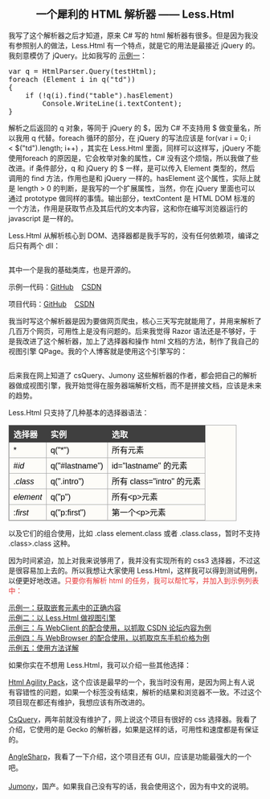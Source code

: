 <h2 align="center">
    一个犀利的 HTML 解析器&nbsp;—— Less.Html
</h2>
<p align="left">
    我写了这个解析器之后才知道，原来 C# 写的 html 解析器有很多。但是因为我没有参照别人的做法，Less.Html 有一个特点，就是它的用法是最接近 jQuery 的。我刻意模仿了 jQuery。比如我写的&nbsp;<a href="http://bibaoke.com/post/75" target="_blank">示例一</a>：
</p>
<pre class="brush:csharp">var q = HtmlParser.Query(testHtml);
foreach (Element i in q("td"))
{
    if (!q(i).find("table").hasElement)
        Console.WriteLine(i.textContent);
}
</pre>
<p align="left">
    解析之后返回的 q 对象，等同于 jQuery 的 $，因为 C# 不支持用 $ 做变量名，所以我用 q 代替。foreach 循环的部分，在 jQuery 的写法应该是 for(var i = 0; i &lt;&nbsp;$("td").length; i++) ，其实在 Less.Html 里面，同样可以这样写，jQuery 不能使用foreach 的原因是，它会枚举对象的属性，C# 没有这个烦恼，所以我做了些改进。if 条件部分，q 和 jQuery 的 $ 一样，是可以传入 Element 类型的，然后调用的 find 方法，作用也是和 jQuery 一样的。hasElement 这个属性，实际上就是 length &gt; 0 的判断，是我写的一个扩展属性，当然，你在 jQuery 里面也可以通过 prototype 做同样的事情。输出部分，textContent 是 HTML DOM 标准的一个方法，作用是获取节点及其后代的文本内容，这和你在编写浏览器运行的 javascript 是一样的。
</p>
<p align="left">
    Less.Html 从解析核心到 DOM、选择器都是我手写的，没有任何依赖项，编译之后只有两个 dll：
</p>
<p align="left">
    <img src="http://bibaoke.com/img/o5lKTxHObUiq-4pLMxnD9Q?auth=post" alt="" />
</p>
<p align="left">
    其中一个是我的基础类库，也是开源的。
</p>
<p align="left">
    示例一代码：<a href="https://github.com/bibaoke/Less.Html/blob/master/Test/Test1.cs" target="_blank">GitHub</a>&nbsp; &nbsp;&nbsp;<a href="https://code.csdn.net/closurer/less-html/tree/master/Test/Test1.cs" target="_blank">CSDN</a>
</p>
<p align="left">
    项目代码：<a href="https://github.com/bibaoke/Less.Html" target="_blank">GitHub</a>&nbsp; &nbsp;&nbsp;<a href="https://code.csdn.net/closurer/less-html/tree/master" target="_blank">CSDN</a>
</p>
<p align="left">
    我当时写这个解析器是因为要做网页爬虫，核心三天写完就能用了，并用来解析了几百万个网页，可用性上是没有问题的。后来我觉得 Razor 语法还是不够好，于是我改进了这个解析器，加上了选择器和操作 html 文档的方法，制作了我自己的视图引擎 QPage。我的个人博客就是使用这个引擎写的：
</p>
<p align="left">
    <img alt="" src="http://bibaoke.com/img/fXRNW1C8B06PSAO73f0Sig?auth=post" />
</p>
<p align="left">
    后来我在网上知道了 csQuery、Jumony 这些解析器的作者，都会把自己的解析器做成视图引擎，我开始觉得在服务器端解析文档，而不是拼接文档，应该是未来的趋势。
</p>
<p align="left">
    Less.Html 只支持了几种基本的选择器语法：
</p>
<p align="left">
    <table style="margin:15px 0px 0px;padding:0px;border:1px solid #AAAAAA;border-collapse:collapse;width:90%;color:#000000;font-family:PingFangSC-Regular, Verdana, Arial, 微软雅黑, 宋体;font-size:16px;font-style:normal;font-weight:normal;text-align:left;background-color:#FDFCF8;" cellpadding="5">
        <tbody>
            <tr>
                <th style="border:1px solid #3F3F3F;vertical-align:baseline;background-color:#3F3F3F;text-align:left;color:#FFFFFF;">
                    选择器
                </th>
                <th style="border:1px solid #3F3F3F;vertical-align:baseline;background-color:#3F3F3F;text-align:left;color:#FFFFFF;">
                    实例
                </th>
                <th style="border:1px solid #3F3F3F;vertical-align:baseline;background-color:#3F3F3F;text-align:left;color:#FFFFFF;">
                    选取
                </th>
            </tr>
            <tr>
                <td style="border:1px solid #AAAAAA;vertical-align:text-top;">
                    *
                </td>
                <td style="border:1px solid #AAAAAA;vertical-align:text-top;">
                    q("*")
                </td>
                <td style="border:1px solid #AAAAAA;vertical-align:text-top;">
                    所有元素
                </td>
            </tr>
            <tr>
                <td style="border:1px solid #AAAAAA;vertical-align:text-top;">
                    #<i>id</i>
                </td>
                <td style="border:1px solid #AAAAAA;vertical-align:text-top;">
                    q("#lastname")
                </td>
                <td style="border:1px solid #AAAAAA;vertical-align:text-top;">
                    id="lastname" 的元素
                </td>
            </tr>
            <tr>
                <td style="border:1px solid #AAAAAA;vertical-align:text-top;">
                    .<i>class</i>
                </td>
                <td style="border:1px solid #AAAAAA;vertical-align:text-top;">
                    q(".intro")
                </td>
                <td style="border:1px solid #AAAAAA;vertical-align:text-top;">
                    所有 class="intro" 的元素
                </td>
            </tr>
            <tr>
                <td style="border:1px solid #AAAAAA;vertical-align:text-top;">
                    <i>element</i>
                </td>
                <td style="border:1px solid #AAAAAA;vertical-align:text-top;">
                    q("p")
                </td>
                <td style="border:1px solid #AAAAAA;vertical-align:text-top;">
                    所有&lt;p&gt;元素
                </td>
            </tr>
            <tr>
                <td style="border:1px solid #AAAAAA;vertical-align:text-top;">
                    :<i>first</i>
                </td>
                <td style="border:1px solid #AAAAAA;vertical-align:text-top;">
                    q("p:first")
                </td>
                <td style="border:1px solid #AAAAAA;vertical-align:text-top;">
                    第一个&lt;p&gt;元素
                </td>
            </tr>
        </tbody>
    </table>
</p>
<p align="left">
    以及它们的组合使用，比如 .class element.class 或者 .class.class，暂时不支持 .class&gt;.class 这种。
</p>
<p align="left">
    因为时间紧迫，加上对我来说够用了，我并没有实现所有的 css3 选择器，不过这是很容易加上去的。<span>所以我想让大家使用 Less.Html，这样我可以得到测试用例，以便更好地改进。<span style="color:#E53333;">只要你有解析 html 的任务，</span></span><span style="color:#E53333;">我可以帮忙写</span><span style="color:#E53333;">，并加入到示例列表中：</span>
</p>
<p align="left">
    <a href="http://bibaoke.com/post/75" target="_blank">示例一：获取嵌套元素中的正确内容</a> <br />
    <a href="http://bibaoke.com/post/76" target="_blank">示例二：以 Less.Html&nbsp;做视图引擎 </a><br />
    <a href="http://bibaoke.com/post/77" target="_blank">示例三：与 WebClient 的配合使用，以抓取 CSDN 论坛内容为例</a><br />
    <a href="http://bibaoke.com/post/78" target="_blank">示例四：与 WebBrowser 的配合使用，以抓取京东手机价格为例</a><br />
    <a href="http://bibaoke.com/post/79" target="_blank">示例五：使用方法详解</a>
</p>
<p align="left">
    如果你实在不想用&nbsp;Less.Html，我可以介绍一些其他选择：
</p>
<p align="left">
    <a href="https://github.com/zzzprojects/html-agility-pack" target="_blank">Html Agility Pack</a>，这个应该是最早的一个，我当时没有用，是因为网上有人说有容错性的问题，如果一个标签没有结束，解析的结果和浏览器不一致。不过这个项目现在都还有维护，我想应该有所改进的。
</p>
<p align="left">
    <a href="https://github.com/jamietre/CsQuery" target="_blank">CsQuery</a>，两年前就没有维护了，网上说这个项目有很好的 css 选择器。我看了介绍，它使用的是&nbsp;Gecko 的解析器，如果是这样的话，可用性和速度都是有保证的。
</p>
<p align="left">
    <a href="https://github.com/AngleSharp/AngleSharp" target="_blank">AngleSharp</a><span style="line-height:1.6;">，我看了一下介绍，这个项目还有 GUI，应该是功能最强大的一个吧。</span>
</p>
<p align="left">
    <a href="https://github.com/Ivony/Jumony" target="_blank">Jumony</a>，国产。如果我自己没有写的话，我会使用这个，因为有中文的说明。<span id="__kindeditor_bookmark_start_68__"></span>
</p>